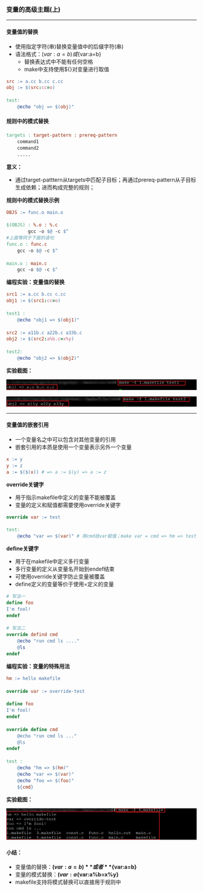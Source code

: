 ### 变量的高级主题(上)

****

#### 变量值的替换

* 使用指定字符(串)替换变量值中的后缀字符(串)
* 语法格式：$(var:a=b)或${var:a=b}
  * 替换表达式中不能有任何空格
  * make中支持使用${}对变量进行取值

```makefile
src := a.cc b.cc c.cc
obj := $(src:cc=o)

test:
	@echo "obj => $(obj)"
```

#### 规则中的模式替换

```makefile
targets : target-pattern : prereq-pattern
	command1
	command2
	.....
```

**意义：**

* 通过target-patttern从targets中匹配子目标；再通过prereq-pattern从子目标生成依赖；进而构成完整的规则；

**规则中的模式替换示例**

```makefile
OBJS := func.o main.o

$(OBJS) : %.o : %.c
		gcc -o $@ -c $^
#上面等同于下面的语句	
func.o : func.c
	gcc -o $@ -c $^

main.o : main.c
	gcc -o $@ -c $^
```

**编程实验：变量值的替换**

```makefile
src1 := a.cc b.cc c.cc
obj1 := $(src1:cc=o)

test1 :
	@echo "obj1 => $(obj1)"

src2 := a11b.c a22b.c a33b.c
obj2 := $(src2:a%b.c=x%y)

test2:
	@echo "obj2 => $(obj2)"
```

**实验截图：**

![image-20210318213236618](第六课-变量的高级主题(上).assets/image-20210318213236618.png)

![image-20210318213330908](第六课-变量的高级主题(上).assets/image-20210318213330908.png)

*****

#### 变量值的嵌套引用

* 一个变量名之中可以包含对其他变量的引用
* 嵌套引用的本质是使用一个变量表示另外一个变量

```makefile
x := y
y := z
a := $($(x)) # => a := $(y) => a := z
```

**override关键字**

* 用于指示makefile中定义的变量不能被覆盖
* 变量的定义和赋值都需要使用override关键字

```makefile
override var := test

test:
	@echo "var => $(var)" # 用cmd给var赋值；make var = cmd => hm => test???
```

**define关键字**

* 用于在makefile中定义多行变量
* 多行变量的定义从变量名开始到endef结束
* 可使用override关键字防止变量被覆盖
* define定义的变量等价于使用=定义的变量

```makefile
# 写法一
define foo
I'm fool!
endef

# 写法二
override defind cmd
	@echo "run cmd ls ...."
	@ls
endef
```

**编程实验：变量的特殊用法**

```makefile
hm := hello makefile

override var := override-test

define foo
I'm fool!
endef

override define cmd
	@echo "run cmd ls ..."
	@ls
endef

test :
	@echo "hm => $(hm)"
	@echo "var => $(var)"
	@echo "foo => $(foo)"
	${cmd}
```

**实验截图：**

![image-20210318214648651](第六课-变量的高级主题(上).assets/image-20210318214648651.png)

#### 小结：

* 变量值的替换：**$(var:a=b)**或者**${var:a=b}**
* 变量的模式替换：**$(var:a%b=x%y)**或**${var:a%b=x%y}**
* makefile支持将模式替换可以直接用于规则中